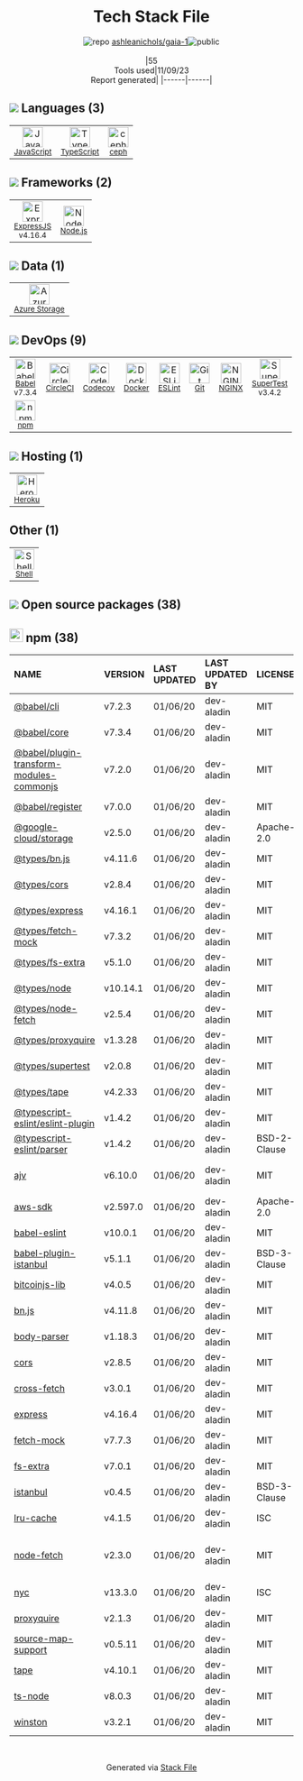 <!--
--- Readme.md Snippet without images Start ---
## Tech Stack
ashleanichols/gaia-1 is built on the following main stack:
- [Heroku](https://www.heroku.com) – Platform as a Service
- [CircleCI](https://circleci.com/) – Continuous Integration
- [Node.js](http://nodejs.org/) – Frameworks (Full Stack)
- [NGINX](http://nginx.org) – Web Servers
- [ExpressJS](http://expressjs.com/) – Microframeworks (Backend)
- [JavaScript](https://developer.mozilla.org/en-US/docs/Web/JavaScript) – Languages
- [TypeScript](http://www.typescriptlang.org) – Languages
- [ceph](http://ceph.com/) – Languages
- [Azure Storage](http://azure.microsoft.com/en-us/services/storage/) – Cloud Storage
- [Codecov](https://codecov.io/) – Code Coverage
- [Babel](http://babeljs.io/) – JavaScript Compilers
- [ESLint](http://eslint.org/) – Code Review
- [SuperTest](https://www.npmjs.com/package/supertest) – Javascript Testing Framework
- [Shell](https://en.wikipedia.org/wiki/Shell_script) – Shells
- [Docker](https://www.docker.com/) – Virtual Machine Platforms & Containers

Full tech stack [here](/techstack.md)
--- Readme.md Snippet without images End ---

--- Readme.md Snippet with images Start ---
## Tech Stack
ashleanichols/gaia-1 is built on the following main stack:
- <img width='25' height='25' src='https://img.stackshare.io/service/133/3wgIDj3j.png' alt='Heroku'/> [Heroku](https://www.heroku.com) – Platform as a Service
- <img width='25' height='25' src='https://img.stackshare.io/service/190/CvqrSSFs_400x400.jpg' alt='CircleCI'/> [CircleCI](https://circleci.com/) – Continuous Integration
- <img width='25' height='25' src='https://img.stackshare.io/service/1011/n1JRsFeB_400x400.png' alt='Node.js'/> [Node.js](http://nodejs.org/) – Frameworks (Full Stack)
- <img width='25' height='25' src='https://img.stackshare.io/service/1052/YMxUfyWf.png' alt='NGINX'/> [NGINX](http://nginx.org) – Web Servers
- <img width='25' height='25' src='https://img.stackshare.io/service/1163/hashtag.png' alt='ExpressJS'/> [ExpressJS](http://expressjs.com/) – Microframeworks (Backend)
- <img width='25' height='25' src='https://img.stackshare.io/service/1209/javascript.jpeg' alt='JavaScript'/> [JavaScript](https://developer.mozilla.org/en-US/docs/Web/JavaScript) – Languages
- <img width='25' height='25' src='https://img.stackshare.io/service/1612/bynNY5dJ.jpg' alt='TypeScript'/> [TypeScript](http://www.typescriptlang.org) – Languages
- <img width='25' height='25' src='https://img.stackshare.io/service/1818/cephglyph_copy_400x400.png' alt='ceph'/> [ceph](http://ceph.com/) – Languages
- <img width='25' height='25' src='https://img.stackshare.io/service/2099/azureStorage.png' alt='Azure Storage'/> [Azure Storage](http://azure.microsoft.com/en-us/services/storage/) – Cloud Storage
- <img width='25' height='25' src='https://img.stackshare.io/service/2673/Codecov_Mark_Circle_Pink.png' alt='Codecov'/> [Codecov](https://codecov.io/) – Code Coverage
- <img width='25' height='25' src='https://img.stackshare.io/service/2739/-1wfGjNw.png' alt='Babel'/> [Babel](http://babeljs.io/) – JavaScript Compilers
- <img width='25' height='25' src='https://img.stackshare.io/service/3337/Q4L7Jncy.jpg' alt='ESLint'/> [ESLint](http://eslint.org/) – Code Review
- <img width='25' height='25' src='https://img.stackshare.io/no-img-open-source.png' alt='SuperTest'/> [SuperTest](https://www.npmjs.com/package/supertest) – Javascript Testing Framework
- <img width='25' height='25' src='https://img.stackshare.io/service/4631/default_c2062d40130562bdc836c13dbca02d318205a962.png' alt='Shell'/> [Shell](https://en.wikipedia.org/wiki/Shell_script) – Shells
- <img width='25' height='25' src='https://img.stackshare.io/service/586/n4u37v9t_400x400.png' alt='Docker'/> [Docker](https://www.docker.com/) – Virtual Machine Platforms & Containers

Full tech stack [here](/techstack.md)
--- Readme.md Snippet with images End ---
-->
<div align="center">

# Tech Stack File
![](https://img.stackshare.io/repo.svg "repo") [ashleanichols/gaia-1](https://github.com/ashleanichols/gaia-1)![](https://img.stackshare.io/public_badge.svg "public")
<br/><br/>
|55<br/>Tools used|11/09/23 <br/>Report generated|
|------|------|
</div>

## <img src='https://img.stackshare.io/languages.svg'/> Languages (3)
<table><tr>
  <td align='center'>
  <img width='36' height='36' src='https://img.stackshare.io/service/1209/javascript.jpeg' alt='JavaScript'>
  <br>
  <sub><a href="https://developer.mozilla.org/en-US/docs/Web/JavaScript">JavaScript</a></sub>
  <br>
  <sub></sub>
</td>

<td align='center'>
  <img width='36' height='36' src='https://img.stackshare.io/service/1612/bynNY5dJ.jpg' alt='TypeScript'>
  <br>
  <sub><a href="http://www.typescriptlang.org">TypeScript</a></sub>
  <br>
  <sub></sub>
</td>

<td align='center'>
  <img width='36' height='36' src='https://img.stackshare.io/service/1818/cephglyph_copy_400x400.png' alt='ceph'>
  <br>
  <sub><a href="http://ceph.com/">ceph</a></sub>
  <br>
  <sub></sub>
</td>

</tr>
</table>

## <img src='https://img.stackshare.io/frameworks.svg'/> Frameworks (2)
<table><tr>
  <td align='center'>
  <img width='36' height='36' src='https://img.stackshare.io/service/1163/hashtag.png' alt='ExpressJS'>
  <br>
  <sub><a href="http://expressjs.com/">ExpressJS</a></sub>
  <br>
  <sub>v4.16.4</sub>
</td>

<td align='center'>
  <img width='36' height='36' src='https://img.stackshare.io/service/1011/n1JRsFeB_400x400.png' alt='Node.js'>
  <br>
  <sub><a href="http://nodejs.org/">Node.js</a></sub>
  <br>
  <sub></sub>
</td>

</tr>
</table>

## <img src='https://img.stackshare.io/databases.svg'/> Data (1)
<table><tr>
  <td align='center'>
  <img width='36' height='36' src='https://img.stackshare.io/service/2099/azureStorage.png' alt='Azure Storage'>
  <br>
  <sub><a href="http://azure.microsoft.com/en-us/services/storage/">Azure Storage</a></sub>
  <br>
  <sub></sub>
</td>

</tr>
</table>

## <img src='https://img.stackshare.io/devops.svg'/> DevOps (9)
<table><tr>
  <td align='center'>
  <img width='36' height='36' src='https://img.stackshare.io/service/2739/-1wfGjNw.png' alt='Babel'>
  <br>
  <sub><a href="http://babeljs.io/">Babel</a></sub>
  <br>
  <sub>v7.3.4</sub>
</td>

<td align='center'>
  <img width='36' height='36' src='https://img.stackshare.io/service/190/CvqrSSFs_400x400.jpg' alt='CircleCI'>
  <br>
  <sub><a href="https://circleci.com/">CircleCI</a></sub>
  <br>
  <sub></sub>
</td>

<td align='center'>
  <img width='36' height='36' src='https://img.stackshare.io/service/2673/Codecov_Mark_Circle_Pink.png' alt='Codecov'>
  <br>
  <sub><a href="https://codecov.io/">Codecov</a></sub>
  <br>
  <sub></sub>
</td>

<td align='center'>
  <img width='36' height='36' src='https://img.stackshare.io/service/586/n4u37v9t_400x400.png' alt='Docker'>
  <br>
  <sub><a href="https://www.docker.com/">Docker</a></sub>
  <br>
  <sub></sub>
</td>

<td align='center'>
  <img width='36' height='36' src='https://img.stackshare.io/service/3337/Q4L7Jncy.jpg' alt='ESLint'>
  <br>
  <sub><a href="http://eslint.org/">ESLint</a></sub>
  <br>
  <sub></sub>
</td>

<td align='center'>
  <img width='36' height='36' src='https://img.stackshare.io/service/1046/git.png' alt='Git'>
  <br>
  <sub><a href="http://git-scm.com/">Git</a></sub>
  <br>
  <sub></sub>
</td>

<td align='center'>
  <img width='36' height='36' src='https://img.stackshare.io/service/1052/YMxUfyWf.png' alt='NGINX'>
  <br>
  <sub><a href="http://nginx.org">NGINX</a></sub>
  <br>
  <sub></sub>
</td>

<td align='center'>
  <img width='36' height='36' src='https://img.stackshare.io/no-img-open-source.png' alt='SuperTest'>
  <br>
  <sub><a href="https://www.npmjs.com/package/supertest">SuperTest</a></sub>
  <br>
  <sub>v3.4.2</sub>
</td>

</tr>
<tr>
  <td align='center'>
  <img width='36' height='36' src='https://img.stackshare.io/service/1120/lejvzrnlpb308aftn31u.png' alt='npm'>
  <br>
  <sub><a href="https://www.npmjs.com/">npm</a></sub>
  <br>
  <sub></sub>
</td>

</tr>
</table>

## <img src='https://img.stackshare.io/hosting.svg'/> Hosting (1)
<table><tr>
  <td align='center'>
  <img width='36' height='36' src='https://img.stackshare.io/service/133/3wgIDj3j.png' alt='Heroku'>
  <br>
  <sub><a href="https://www.heroku.com">Heroku</a></sub>
  <br>
  <sub></sub>
</td>

</tr>
</table>

## Other (1)
<table><tr>
  <td align='center'>
  <img width='36' height='36' src='https://img.stackshare.io/service/4631/default_c2062d40130562bdc836c13dbca02d318205a962.png' alt='Shell'>
  <br>
  <sub><a href="https://en.wikipedia.org/wiki/Shell_script">Shell</a></sub>
  <br>
  <sub></sub>
</td>

</tr>
</table>


## <img src='https://img.stackshare.io/group.svg' /> Open source packages (38)</h2>

## <img width='24' height='24' src='https://img.stackshare.io/service/1120/lejvzrnlpb308aftn31u.png'/> npm (38)

|NAME|VERSION|LAST UPDATED|LAST UPDATED BY|LICENSE|VULNERABILITIES|
|:------|:------|:------|:------|:------|:------|
|[@babel/cli](https://www.npmjs.com/@babel/cli)|v7.2.3|01/06/20|dev-aladin |MIT|N/A|
|[@babel/core](https://www.npmjs.com/@babel/core)|v7.3.4|01/06/20|dev-aladin |MIT|N/A|
|[@babel/plugin-transform-modules-commonjs](https://www.npmjs.com/@babel/plugin-transform-modules-commonjs)|v7.2.0|01/06/20|dev-aladin |MIT|N/A|
|[@babel/register](https://www.npmjs.com/@babel/register)|v7.0.0|01/06/20|dev-aladin |MIT|N/A|
|[@google-cloud/storage](https://www.npmjs.com/@google-cloud/storage)|v2.5.0|01/06/20|dev-aladin |Apache-2.0|N/A|
|[@types/bn.js](https://www.npmjs.com/@types/bn.js)|v4.11.6|01/06/20|dev-aladin |MIT|N/A|
|[@types/cors](https://www.npmjs.com/@types/cors)|v2.8.4|01/06/20|dev-aladin |MIT|N/A|
|[@types/express](https://www.npmjs.com/@types/express)|v4.16.1|01/06/20|dev-aladin |MIT|N/A|
|[@types/fetch-mock](https://www.npmjs.com/@types/fetch-mock)|v7.3.2|01/06/20|dev-aladin |MIT|N/A|
|[@types/fs-extra](https://www.npmjs.com/@types/fs-extra)|v5.1.0|01/06/20|dev-aladin |MIT|N/A|
|[@types/node](https://www.npmjs.com/@types/node)|v10.14.1|01/06/20|dev-aladin |MIT|N/A|
|[@types/node-fetch](https://www.npmjs.com/@types/node-fetch)|v2.5.4|01/06/20|dev-aladin |MIT|N/A|
|[@types/proxyquire](https://www.npmjs.com/@types/proxyquire)|v1.3.28|01/06/20|dev-aladin |MIT|N/A|
|[@types/supertest](https://www.npmjs.com/@types/supertest)|v2.0.8|01/06/20|dev-aladin |MIT|N/A|
|[@types/tape](https://www.npmjs.com/@types/tape)|v4.2.33|01/06/20|dev-aladin |MIT|N/A|
|[@typescript-eslint/eslint-plugin](https://www.npmjs.com/@typescript-eslint/eslint-plugin)|v1.4.2|01/06/20|dev-aladin |MIT|N/A|
|[@typescript-eslint/parser](https://www.npmjs.com/@typescript-eslint/parser)|v1.4.2|01/06/20|dev-aladin |BSD-2-Clause|N/A|
|[ajv](https://www.npmjs.com/ajv)|v6.10.0|01/06/20|dev-aladin |MIT|[CVE-2020-15366](https://github.com/advisories/GHSA-v88g-cgmw-v5xw) (Moderate)|
|[aws-sdk](https://www.npmjs.com/aws-sdk)|v2.597.0|01/06/20|dev-aladin |Apache-2.0|[CVE-2020-28472](https://github.com/advisories/GHSA-rrc9-gqf8-8rwg) (High)|
|[babel-eslint](https://www.npmjs.com/babel-eslint)|v10.0.1|01/06/20|dev-aladin |MIT|N/A|
|[babel-plugin-istanbul](https://www.npmjs.com/babel-plugin-istanbul)|v5.1.1|01/06/20|dev-aladin |BSD-3-Clause|N/A|
|[bitcoinjs-lib](https://www.npmjs.com/bitcoinjs-lib)|v4.0.5|01/06/20|dev-aladin |MIT|N/A|
|[bn.js](https://www.npmjs.com/bn.js)|v4.11.8|01/06/20|dev-aladin |MIT|N/A|
|[body-parser](https://www.npmjs.com/body-parser)|v1.18.3|01/06/20|dev-aladin |MIT|N/A|
|[cors](https://www.npmjs.com/cors)|v2.8.5|01/06/20|dev-aladin |MIT|N/A|
|[cross-fetch](https://www.npmjs.com/cross-fetch)|v3.0.1|01/06/20|dev-aladin |MIT|[CVE-2022-1365](https://github.com/advisories/GHSA-7gc6-qh9x-w6h8) (Moderate)|
|[express](https://www.npmjs.com/express)|v4.16.4|01/06/20|dev-aladin |MIT|[CVE-2022-24999](https://github.com/advisories/GHSA-hrpp-h998-j3pp) (High)|
|[fetch-mock](https://www.npmjs.com/fetch-mock)|v7.7.3|01/06/20|dev-aladin |MIT|N/A|
|[fs-extra](https://www.npmjs.com/fs-extra)|v7.0.1|01/06/20|dev-aladin |MIT|N/A|
|[istanbul](https://www.npmjs.com/istanbul)|v0.4.5|01/06/20|dev-aladin |BSD-3-Clause|N/A|
|[lru-cache](https://www.npmjs.com/lru-cache)|v4.1.5|01/06/20|dev-aladin |ISC|N/A|
|[node-fetch](https://www.npmjs.com/node-fetch)|v2.3.0|01/06/20|dev-aladin |MIT|[CVE-2022-0235](https://github.com/advisories/GHSA-r683-j2x4-v87g) (High)<br/>[CVE-2020-15168](https://github.com/advisories/GHSA-w7rc-rwvf-8q5r) (Low)|
|[nyc](https://www.npmjs.com/nyc)|v13.3.0|01/06/20|dev-aladin |ISC|N/A|
|[proxyquire](https://www.npmjs.com/proxyquire)|v2.1.3|01/06/20|dev-aladin |MIT|N/A|
|[source-map-support](https://www.npmjs.com/source-map-support)|v0.5.11|01/06/20|dev-aladin |MIT|N/A|
|[tape](https://www.npmjs.com/tape)|v4.10.1|01/06/20|dev-aladin |MIT|N/A|
|[ts-node](https://www.npmjs.com/ts-node)|v8.0.3|01/06/20|dev-aladin |MIT|N/A|
|[winston](https://www.npmjs.com/winston)|v3.2.1|01/06/20|dev-aladin |MIT|N/A|

<br/>
<div align='center'>

Generated via [Stack File](https://github.com/apps/stack-file)
